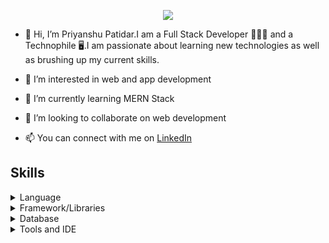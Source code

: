 
<p align="center">
  <img 
    src="https://user-images.githubusercontent.com/54221295/163727659-ef13ff26-12a1-4f61-811a-6b8fb57072a0.gif"
  >
</p>

- 👋 Hi, I’m Priyanshu Patidar.I am a Full Stack Developer 👨🏾‍💻 and a Technophile 🖥️.I am passionate about learning new technologies as well as brushing up my current skills.

- 👀 I’m interested in web and app development
 
- 🌱 I’m currently learning MERN Stack

- 💞️ I’m looking to collaborate on web development

- 📫 You can connect with me on <a href="https://www.linkedin.com/in/priyanshu-patidar-740692170/">LinkedIn</a>
 
<p align="center">
  <h2>Skills</h2>
    <details>
      <summary>Language</summary>
        1. Python<br/>
        2. JavaScript<br/>
        3. sql <br>
        4. C<br/>
        5. html<br/>
        6. css<br/>
    </details>
     <details>
      <summary>Framework/Libraries</summary>
      <p>
        1. Django <br/>
        2. React <br/>
        3. Angular <br/>
        4. Express <br/>
        5. Bootstrap <br/>
      </p>
    </details>
    <details>
     <summary>Database</summary>
     <p>
       1. MySQL <br/>
       2. PostgreSQL <br/>
       3. MongoDB <br/>
       4. SQLite3 <br/>
     </p>
    </details>
    <details>
     <summary>Tools and IDE</summary>
     <p>
       1. Github <br/>
       2. git <br/>
       3. Postman <br/>
       4. Visual Studio Code <br/>
     </p>
    </details>
</p>

<!---
Priyanshu921/Priyanshu921 is a ✨ special ✨ repository because its `README.md` (this file) appears on your GitHub profile.
You can click the Preview link to take a look at your changes.
--->
